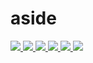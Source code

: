 # aside

[
![](/../../../badges/master/pipeline.svg)
![](/../-/jobs/artifacts/master/raw/lint.out/isort-badge.svg?job=lint)
![](/../-/jobs/artifacts/master/raw/lint.out/black-badge.svg?job=lint)
![](/../-/jobs/artifacts/master/raw/lint.out/pylint-badge.svg?job=lint)
![](/../-/jobs/artifacts/master/raw/test.out/pytest-badge.svg?job=test)
![](/../-/jobs/artifacts/master/raw/test.out/coverage-badge.svg?job=test)
](/../../../pipelines/master/latest)
